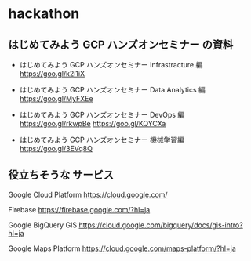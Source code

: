 # hackathon

## **はじめてみよう GCP ハンズオンセミナー** の資料
 
+ はじめてみよう GCP ハンズオンセミナー Infrastracture 編  
https://goo.gl/k2i1iX 
 
+ はじめてみよう GCP ハンズオンセミナー Data Analytics 編 
https://goo.gl/MyFXEe 
 
+ はじめてみよう GCP ハンズオンセミナー DevOps 編 
https://goo.gl/rkwpBe 
https://goo.gl/KQYCXa 
 
+ はじめてみよう GCP ハンズオンセミナー 機械学習編 
https://goo.gl/3EVq8Q 

## 役立ちそうな サービス
Google Cloud Platform
https://cloud.google.com/

Firebase
https://firebase.google.com/?hl=ja

Google BigQuery GIS
https://cloud.google.com/bigquery/docs/gis-intro?hl=ja  

Google Maps Platform
https://cloud.google.com/maps-platform/?hl=ja
